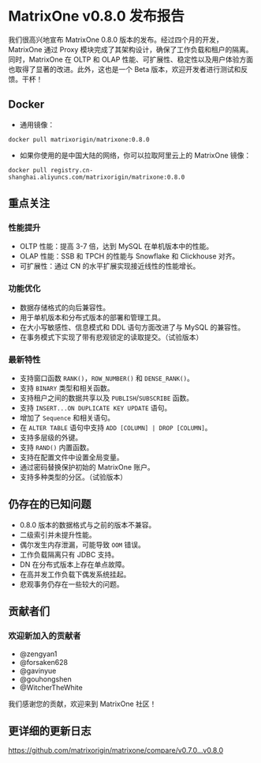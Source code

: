 # **MatrixOne v0.8.0 发布报告**

我们很高兴地宣布 MatrixOne 0.8.0 版本的发布。经过四个月的开发，MatrixOne 通过 Proxy 模块完成了其架构设计，确保了工作负载和租户的隔离。同时，MatrixOne 在 OLTP 和 OLAP 性能、可扩展性、稳定性以及用户体验方面也取得了显著的改进。此外，这也是一个 Beta 版本，欢迎开发者进行测试和反馈。干杯！

## Docker

- 通用镜像：

```
docker pull matrixorigin/matrixone:0.8.0
```

- 如果你使用的是中国大陆的网络，你可以拉取阿里云上的 MatrixOne 镜像：

```
docker pull registry.cn-shanghai.aliyuncs.com/matrixorigin/matrixone:0.8.0
```

## 重点关注

### 性能提升

- OLTP 性能：提高 3-7 倍，达到 MySQL 在单机版本中的性能。
- OLAP 性能：SSB 和 TPCH 的性能与 Snowflake 和 Clickhouse 对齐。
- 可扩展性：通过 CN 的水平扩展实现接近线性的性能增长。

### 功能优化

- 数据存储格式的向后兼容性。
- 用于单机版本和分布式版本的部署和管理工具。
- 在大小写敏感性、信息模式和 DDL 语句方面改进了与 MySQL 的兼容性。
- 在事务模式下实现了带有悲观锁定的读取提交。（试验版本）

### 最新特性

- 支持窗口函数 `RANK()`，`ROW_NUMBER()` 和 `DENSE_RANK()`。
- 支持 `BINARY` 类型和相关函数。
- 支持租户之间的数据共享以及 `PUBLISH`/`SUBSCRIBE` 函数。
- 支持 `INSERT...ON DUPLICATE KEY UPDATE` 语句。
- 增加了 `Sequence` 和相关语句。
- 在 `ALTER TABLE` 语句中支持 `ADD [COLUMN] | DROP [COLUMN]`。
- 支持多层级的外键。
- 支持 `RAND()` 内置函数。
- 支持在配置文件中设置全局变量。
- 通过密码替换保护初始的 MatrixOne 账户。
- 支持多种类型的分区。（试验版本）

## 仍存在的已知问题

- 0.8.0 版本的数据格式与之前的版本不兼容。
- 二级索引并未提升性能。
- 偶尔发生内存泄漏，可能导致 `OOM` 错误。
- 工作负载隔离只有 JDBC 支持。
- DN 在分布式版本上存在单点故障。
- 在高并发工作负载下偶发系统挂起。
- 悲观事务仍存在一些较大的问题。

## 贡献者们

### 欢迎新加入的贡献者

* @zengyan1
* @forsaken628
* @gavinyue
* @gouhongshen
* @WitcherTheWhite

我们感谢您的贡献，欢迎来到 MatrixOne 社区！

## 更详细的更新日志

<https://github.com/matrixorigin/matrixone/compare/v0.7.0...v0.8.0>
